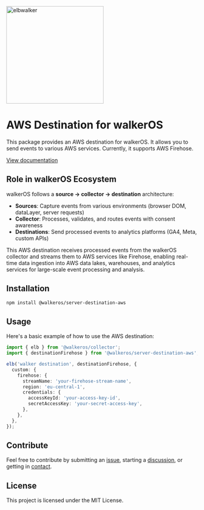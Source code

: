 <p align="left">
  <a href="https://elbwalker.com">
    <img title="elbwalker" src='https://www.elbwalker.com/img/elbwalker_logo.png' width="256px"/>
  </a>
</p>

# AWS Destination for walkerOS

This package provides an AWS destination for walkerOS. It allows you to send
events to various AWS services. Currently, it supports AWS Firehose.

[View documentation](https://www.elbwalker.com/docs/destinations/server/aws/)

## Role in walkerOS Ecosystem

walkerOS follows a **source → collector → destination** architecture:

- **Sources**: Capture events from various environments (browser DOM, dataLayer,
  server requests)
- **Collector**: Processes, validates, and routes events with consent awareness
- **Destinations**: Send processed events to analytics platforms (GA4, Meta,
  custom APIs)

This AWS destination receives processed events from the walkerOS collector and
streams them to AWS services like Firehose, enabling real-time data ingestion
into AWS data lakes, warehouses, and analytics services for large-scale event
processing and analysis.

## Installation

```sh
npm install @walkeros/server-destination-aws
```

## Usage

Here's a basic example of how to use the AWS destination:

```typescript
import { elb } from '@walkeros/collector';
import { destinationFirehose } from '@walkeros/server-destination-aws';

elb('walker destination', destinationFirehose, {
  custom: {
    firehose: {
      streamName: 'your-firehose-stream-name',
      region: 'eu-central-1',
      credentials: {
        accessKeyId: 'your-access-key-id',
        secretAccessKey: 'your-secret-access-key',
      },
    },
  },
});
```

## Contribute

Feel free to contribute by submitting an
[issue](https://github.com/elbwalker/walkerOS/issues), starting a
[discussion](https://github.com/elbwalker/walkerOS/discussions), or getting in
[contact](https://calendly.com/elb-alexander/30min).

## License

This project is licensed under the MIT License.
